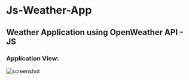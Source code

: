 # Js-Weather-App
## Weather Application using OpenWeather API - JS
### Application View:
![screenshot](https://user-images.githubusercontent.com/70591668/209350116-088a8d5d-51eb-400f-a2a1-4bd99e996d0d.png)

